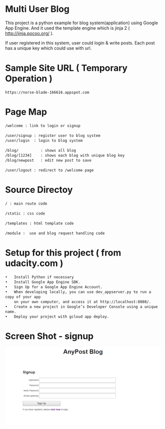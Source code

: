 
# Multi User Blog 

This project is a python example for blog system(application) using Google App Engine.
And it used the template engine which is jinja 2 ( http://jinja.pocoo.org/ ).

If user registered in this system, user could login & write posts.
Each post has a unique key which could use with url.

# Sample Site URL ( Temporary Operation ) 

    https://norse-blade-166616.appspot.com

# Page Map

    /welcome : link to login or signup

    /user/signup : register user to blog system
    /user/login  : login to blog system

    /blog/          : shows all blog
    /blog/[1234]    : shows each blog with unique blog key
    /blog/newpost   : edit new post to save 

    /user/logout : redirect to /welcome page
        
# Source Directoy

    / : main route code
    
    /static : css code
    
    /templates : html template code 
    
    /module :  use and blog request handling code


# Setup for this project ( from udacity.com ) 

    •	Install Python if necessary
    •	Install Google App Engine SDK.
    •	Sign Up for a Google App Engine Account.
    •	When developing locally, you can use dev_appserver.py to run a copy of your app 
        on your own computer, and access it at http://localhost:8080/.
    •	Create a new project in Google’s Developer Console using a unique name.
    •	Deploy your project with gcloud app deploy.

# Screen Shot - signup
![screenshot](./screenshot_signup.png)


